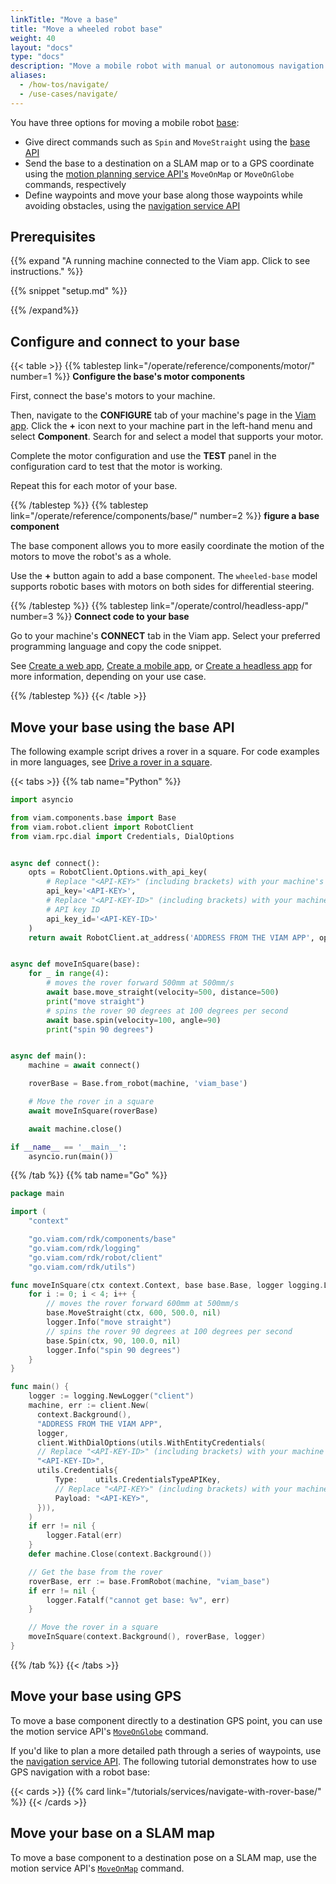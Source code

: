 ```yaml
---
linkTitle: "Move a base"
title: "Move a wheeled robot base"
weight: 40
layout: "docs"
type: "docs"
description: "Move a mobile robot with manual or autonomous navigation."
aliases:
  - /how-tos/navigate/
  - /use-cases/navigate/
---
```


You have three options for moving a mobile robot [base](/operate/reference/components/base/):

- Give direct commands such as `Spin` and `MoveStraight` using the [base API](/dev/reference/apis/components/base/)
- Send the base to a destination on a SLAM map or to a GPS coordinate using the [motion planning service API's](/dev/reference/apis/services/motion/) `MoveOnMap` or `MoveOnGlobe` commands, respectively
- Define waypoints and move your base along those waypoints while avoiding obstacles, using the [navigation service API](/dev/reference/apis/services/navigation/)

## Prerequisites

{{% expand "A running machine connected to the Viam app. Click to see instructions." %}}

{{% snippet "setup.md" %}}

{{% /expand%}}

## Configure and connect to your base

{{< table >}}
{{% tablestep link="/operate/reference/components/motor/" number=1 %}}
**Configure the base's motor components**

First, connect the base's motors to your machine.

Then, navigate to the **CONFIGURE** tab of your machine's page in the [Viam app](https://app.viam.com).
Click the **+** icon next to your machine part in the left-hand menu and select **Component**.
Search for and select a model that supports your motor.

Complete the motor configuration and use the **TEST** panel in the configuration card to test that the motor is working.

Repeat this for each motor of your base.

{{% /tablestep %}}
{{% tablestep link="/operate/reference/components/base/" number=2 %}}
**figure a base component**

The base component allows you to more easily coordinate the motion of the motors to move the robot's as a whole.

Use the **+** button again to add a base component.
The `wheeled-base` model supports robotic bases with motors on both sides for differential steering.

{{% /tablestep %}}
{{% tablestep link="/operate/control/headless-app/" number=3 %}}
**Connect code to your base**

Go to your machine's **CONNECT** tab in the Viam app.
Select your preferred programming language and copy the code snippet.

See [Create a web app](/operate/control/web-app/), [Create a mobile app](/operate/control/mobile-app/), or [Create a headless app](/operate/control/headless-app/) for more information, depending on your use case.

{{% /tablestep %}}
{{< /table >}}

## Move your base using the base API

The following example script drives a rover in a square.
For code examples in more languages, see [Drive a rover in a square](/tutorials/control/drive-rover/).

{{< tabs >}}
{{% tab name="Python" %}}

```python {class="line-numbers linkable-line-numbers"}
import asyncio

from viam.components.base import Base
from viam.robot.client import RobotClient
from viam.rpc.dial import Credentials, DialOptions


async def connect():
    opts = RobotClient.Options.with_api_key(
        # Replace "<API-KEY>" (including brackets) with your machine's API key
        api_key='<API-KEY>',
        # Replace "<API-KEY-ID>" (including brackets) with your machine's
        # API key ID
        api_key_id='<API-KEY-ID>'
    )
    return await RobotClient.at_address('ADDRESS FROM THE VIAM APP', opts)


async def moveInSquare(base):
    for _ in range(4):
        # moves the rover forward 500mm at 500mm/s
        await base.move_straight(velocity=500, distance=500)
        print("move straight")
        # spins the rover 90 degrees at 100 degrees per second
        await base.spin(velocity=100, angle=90)
        print("spin 90 degrees")


async def main():
    machine = await connect()

    roverBase = Base.from_robot(machine, 'viam_base')

    # Move the rover in a square
    await moveInSquare(roverBase)

    await machine.close()

if __name__ == '__main__':
    asyncio.run(main())
```

{{% /tab %}}
{{% tab name="Go" %}}

```go {class="line-numbers linkable-line-numbers"}
package main

import (
    "context"

    "go.viam.com/rdk/components/base"
    "go.viam.com/rdk/logging"
    "go.viam.com/rdk/robot/client"
    "go.viam.com/rdk/utils")

func moveInSquare(ctx context.Context, base base.Base, logger logging.Logger) {
    for i := 0; i < 4; i++ {
        // moves the rover forward 600mm at 500mm/s
        base.MoveStraight(ctx, 600, 500.0, nil)
        logger.Info("move straight")
        // spins the rover 90 degrees at 100 degrees per second
        base.Spin(ctx, 90, 100.0, nil)
        logger.Info("spin 90 degrees")
    }
}

func main() {
    logger := logging.NewLogger("client")
    machine, err := client.New(
      context.Background(),
      "ADDRESS FROM THE VIAM APP",
      logger,
      client.WithDialOptions(utils.WithEntityCredentials(
      // Replace "<API-KEY-ID>" (including brackets) with your machine's API key ID
      "<API-KEY-ID>",
      utils.Credentials{
          Type:    utils.CredentialsTypeAPIKey,
          // Replace "<API-KEY>" (including brackets) with your machine's API key
          Payload: "<API-KEY>",
      })),
    )
    if err != nil {
        logger.Fatal(err)
    }
    defer machine.Close(context.Background())

    // Get the base from the rover
    roverBase, err := base.FromRobot(machine, "viam_base")
    if err != nil {
        logger.Fatalf("cannot get base: %v", err)
    }

    // Move the rover in a square
    moveInSquare(context.Background(), roverBase, logger)
}
```

{{% /tab %}}
{{< /tabs >}}

## Move your base using GPS

To move a base component directly to a destination GPS point, you can use the motion service API's [`MoveOnGlobe`](/dev/reference/apis/services/motion/#moveonglobe) command.

If you'd like to plan a more detailed path through a series of waypoints, use the [navigation service API](/dev/reference/apis/services/navigation/).
The following tutorial demonstrates how to use GPS navigation with a robot base:

{{< cards >}}
{{% card link="/tutorials/services/navigate-with-rover-base/" %}}
{{< /cards >}}

## Move your base on a SLAM map

To move a base component to a destination pose on a SLAM map, use the motion service API's [`MoveOnMap`](/dev/reference/apis/services/motion/#moveonmap) command.
